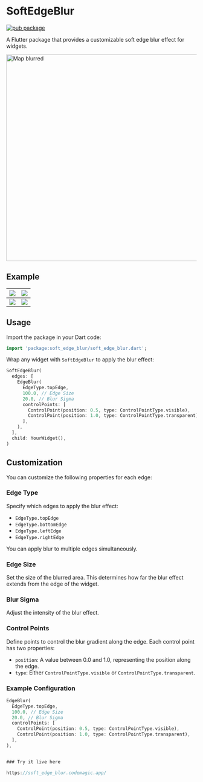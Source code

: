 
 
 # SoftEdgeBlur
[![pub package](https://img.shields.io/pub/v/soft_edge_blur.svg)](https://pub.dev/packages/soft_edge_blur)


A Flutter package that provides a customizable soft edge blur effect for widgets.

<img width="547" alt="Map blurred" src="https://i.imgur.com/7DcixDz.png">

## Example 
| ![](https://i.imgur.com/ZHTocas.png) | ![](https://i.imgur.com/ejYRoGu.png) |
|--------------------------------------|--------------------------------------|
| ![](https://i.imgur.com/2B4RJo2.png) | ![](https://i.imgur.com/lrVGtHU.png) |


## Usage

Import the package in your Dart code:

```dart
import 'package:soft_edge_blur/soft_edge_blur.dart';
```

Wrap any widget with `SoftEdgeBlur` to apply the blur effect:

```dart
SoftEdgeBlur(
  edges: [
    EdgeBlur(
      EdgeType.topEdge,
      100.0, // Edge Size
      20.0, // Blur Sigma
      controlPoints: [
        ControlPoint(position: 0.5, type: ControlPointType.visible),
        ControlPoint(position: 1.0, type: ControlPointType.transparent),
      ],
    ),
  ],
  child: YourWidget(),
)
```

## Customization

You can customize the following properties for each edge:

### Edge Type

Specify which edges to apply the blur effect:

- `EdgeType.topEdge`
- `EdgeType.bottomEdge`
- `EdgeType.leftEdge`
- `EdgeType.rightEdge`

You can apply blur to multiple edges simultaneously.

### Edge Size

Set the size of the blurred area. This determines how far the blur effect extends from the edge of the widget.

### Blur Sigma

Adjust the intensity of the blur effect.

### Control Points

Define points to control the blur gradient along the edge. Each control point has two properties:

- `position`: A value between 0.0 and 1.0, representing the position along the edge.
- `type`: Either `ControlPointType.visible` or `ControlPointType.transparent`.


### Example Configuration

```dart
EdgeBlur(
  EdgeType.topEdge,
  100.0, // Edge Size
  20.0, // Blur Sigma
  controlPoints: [
    ControlPoint(position: 0.5, type: ControlPointType.visible),
    ControlPoint(position: 1.0, type: ControlPointType.transparent),
  ],
),


### Try it live here

https://soft_edge_blur.codemagic.app/

